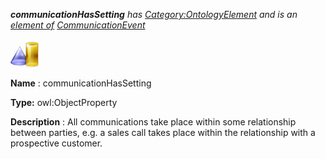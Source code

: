___communicationHasSetting__ 
 has
 [Category:OntologyElement](../../Category/OntologyElement "Category:OntologyElement") 
 and is an
 [element of](../../Property/ElementOf "Property:ElementOf") 
[CommunicationEvent](../../Submissions/CommunicationEvent "Submissions:CommunicationEvent")_




  





[![ObjectProperty](../public/images/thumb/c/c3/ObjectProperty.gif/45px-ObjectProperty.gif)](../../Image/ObjectProperty.gif "ObjectProperty")


__Name__ 
 : communicationHasSetting
 



__Type:__ 
 owl:ObjectProperty
 



__Description__ 
 : All communications take place within some relationship between parties, e.g. a sales call takes place within the relationship with a prospective customer.
